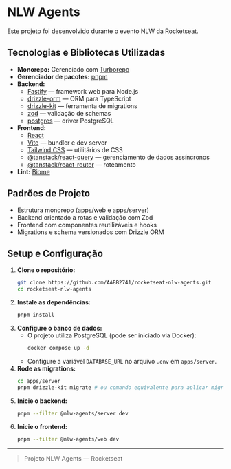 # NLW Agents

Este projeto foi desenvolvido durante o evento NLW da Rocketseat.

## Tecnologias e Bibliotecas Utilizadas

- **Monorepo:** Gerenciado com [Turborepo](https://turbo.build/)
- **Gerenciador de pacotes:** [pnpm](https://pnpm.io/)
- **Backend:**
  - [Fastify](https://fastify.dev/) — framework web para Node.js
  - [drizzle-orm](https://orm.drizzle.team/) — ORM para TypeScript
  - [drizzle-kit](https://orm.drizzle.team/docs/overview/drizzle-kit) — ferramenta de migrations
  - [zod](https://zod.dev/) — validação de schemas
  - [postgres](https://github.com/porsager/postgres) — driver PostgreSQL
- **Frontend:**
  - [React](https://react.dev/)
  - [Vite](https://vitejs.dev/) — bundler e dev server
  - [Tailwind CSS](https://tailwindcss.com/) — utilitários de CSS
  - [@tanstack/react-query](https://tanstack.com/query/latest) — gerenciamento de dados assíncronos
  - [@tanstack/react-router](https://tanstack.com/router/latest) — roteamento
- **Lint:** [Biome](https://biomejs.dev/)

## Padrões de Projeto

- Estrutura monorepo (apps/web e apps/server)
- Backend orientado a rotas e validação com Zod
- Frontend com componentes reutilizáveis e hooks
- Migrations e schema versionados com Drizzle ORM

## Setup e Configuração

1. **Clone o repositório:**
   ```sh
   git clone https://github.com/AABB2741/rocketseat-nlw-agents.git
   cd rocketseat-nlw-agents
   ```
2. **Instale as dependências:**
   ```sh
   pnpm install
   ```
3. **Configure o banco de dados:**
   - O projeto utiliza PostgreSQL (pode ser iniciado via Docker):
     ```sh
     docker compose up -d
     ```
   - Configure a variável `DATABASE_URL` no arquivo `.env` em `apps/server`.
4. **Rode as migrations:**
   ```sh
   cd apps/server
   pnpm drizzle-kit migrate # ou comando equivalente para aplicar migrations
   ```
5. **Inicie o backend:**
   ```sh
   pnpm --filter @nlw-agents/server dev
   ```
6. **Inicie o frontend:**
   ```sh
   pnpm --filter @nlw-agents/web dev
   ```

---

> Projeto NLW Agents — Rocketseat
